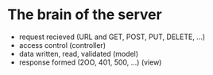 # The brain of the server

* request recieved (URL and GET, POST, PUT, DELETE, ...)
* access control (controller)
* data written, read, validated (model)
* response formed (2OO, 401, 500, ...) (view)
